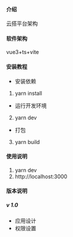 #### 介绍
云搭平台架构

#### 软件架构
vue3+ts+vite


#### 安装教程

- 安装依赖
1.  yarn install
- 运行开发环境
2.  yarn dev  
- 打包
3.  yarn build

#### 使用说明

1.  yarn dev
2.  http://localhost:3000

#### 版本说明

##### v 1.0
- 应用设计
- 权限设置

